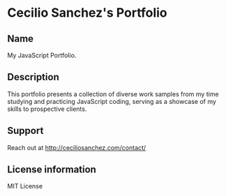 # Cecilio Sanchez's Portfolio

## Name

My JavaScript Portfolio.

## Description

This portfolio presents a collection of diverse work samples from my time studying and practicing JavaScript coding, serving as a showcase of my skills to prospective clients.

## Support

Reach out at http://ceciliosanchez.com/contact/

## License information

MIT License

